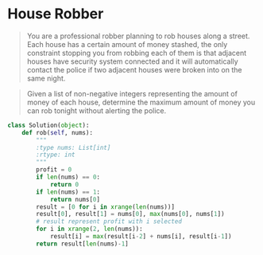 # House Robber

> You are a professional robber planning to rob houses along a street. Each house has a certain amount of money stashed, the only constraint stopping you from robbing each of them is that adjacent houses have security system connected and it will automatically contact the police if two adjacent houses were broken into on the same night.

> Given a list of non-negative integers representing the amount of money of each house, determine the maximum amount of money you can rob tonight without alerting the police.

```Python
class Solution(object):
    def rob(self, nums):
        """
        :type nums: List[int]
        :rtype: int
        """
        profit = 0
        if len(nums) == 0:
            return 0
        if len(nums) == 1:
            return nums[0]
        result = [0 for i in xrange(len(nums))]
        result[0], result[1] = nums[0], max(nums[0], nums[1])
        # result represent profit with i selected
        for i in xrange(2, len(nums)):
            result[i] = max(result[i-2] + nums[i], result[i-1])
        return result[len(nums)-1]
```
